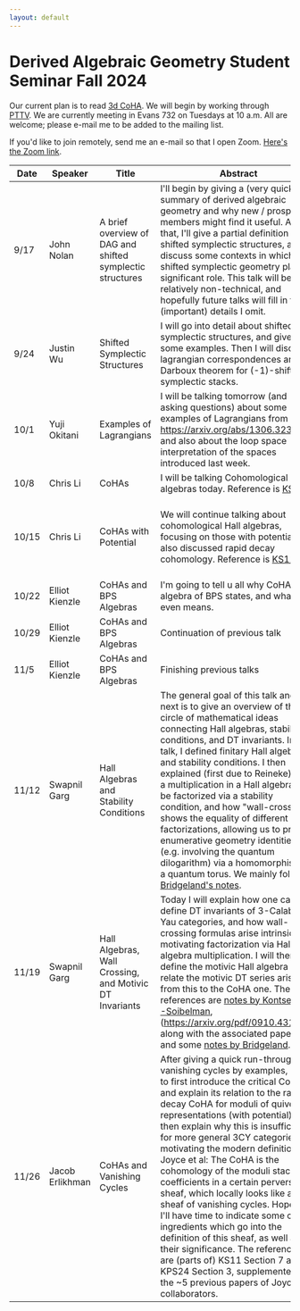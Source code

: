 ```yaml
---
layout: default
---
```


# Derived Algebraic Geometry Student Seminar Fall 2024

Our current plan is to read [3d CoHA](https://arxiv.org/abs/2406.12838). We will begin by working through [PTTV](https://arxiv.org/abs/1111.3209). We are currently meeting in Evans 732 on Tuesdays at 10 a.m. All are welcome; please e-mail me to be added to the mailing list.

If you'd like to join remotely, send me an e-mail so that I open Zoom. [Here's the Zoom link](https://berkeley.zoom.us/j/8271009900).

| Date    | Speaker | Title | Abstract|Notes|
| -------- | ------- | -------| ------|----|
| 9/17  | John Nolan | A brief overview of DAG and shifted symplectic structures| I'll begin by giving a (very quick) summary of derived algebraic geometry and why new / prospective members might find it useful. After that, I'll give a partial definition of shifted symplectic structures, and I'll discuss some contexts in which shifted symplectic geometry plays a significant role. This talk will be relatively non-technical, and hopefully future talks will fill in the (important) details I omit.|[PDF](https://jacoberl.github.io/assets/dag-seminar/DAG%20Sep%2017%2C%202024.pdf)
|9/24 | Justin Wu | Shifted Symplectic Structures| I will go into detail about shifted symplectic structures, and give some examples. Then I will discuss lagrangian correspondences and a Darboux theorem for (-1)-shifted symplectic stacks.| |
| 10/1 | Yuji Okitani | Examples of Lagrangians | I will be talking tomorrow (and asking questions) about some examples of Lagrangians from https://arxiv.org/abs/1306.3235, and also about the loop space interpretation of the spaces introduced last week.| |
|10/8 | Chris Li | CoHAs| I will be talking Cohomological hall algebras today. Reference is [KS11](https://arxiv.org/abs/1006.2706).| |
|10/15 | Chris Li | CoHAs with Potential| We will continue talking about cohomological Hall algebras, focusing on those with potential. We also discussed rapid decay cohomology. Reference is [KS11](https://arxiv.org/abs/1006.2706).| [PDF](https://jacoberl.github.io/assets/dag-seminar/DAG%20CoHA.pdf); [Board Photo 1](https://jacoberl.github.io/assets/dag-seminar/IMG_20241015_112846911.jpg); [Board Photo 2](https://jacoberl.github.io/assets/dag-seminar/IMG_20241015_112900704.jpg)|
|10/22 | Elliot Kienzle | CoHAs and BPS Algebras| I'm going to tell u all why CoHA is an algebra of BPS states, and what that even means. | [PDF](https://jacoberl.github.io/assets/dag-seminar/Cohomological%20hall%20aglebra%20as%20BPS%20states.pdf)|
|10/29 | Elliot Kienzle | CoHAs and BPS Algebras | Continuation of previous talk| |
|11/5| Elliot Kienzle | CoHAs and BPS Algebras| Finishing previous talks| |
|11/12|Swapnil Garg | Hall Algebras and Stability Conditions| The general goal of this talk and the next is to give an overview of the circle of mathematical ideas connecting Hall algebras, stability conditions, and DT invariants. In this talk, I defined finitary Hall algebras and stability conditions. I then explained (first due to Reineke) how a multiplication in a Hall algebra can be factorized via a stability condition, and how "wall-crossing" shows the equality of different factorizations, allowing us to prove enumerative geometry identities (e.g. involving the quantum dilogarithm) via a homomorphism to a quantum torus. We mainly followed [Bridgeland's notes](https://www.claymath.org/wp-content/uploads/2022/03/Bridgeland-AG2015.pdf). | |
|11/19| Swapnil Garg |Hall Algebras, Wall Crossing, and Motivic DT Invariants| Today I will explain how one can define DT invariants of 3-Calabi-Yau categories, and how wall-crossing formulas arise intrinsically, motivating factorization via Hall algebra multiplication. I will then define the motivic Hall algebra and relate the motivic DT series arising from this to the CoHA one. The main references are [notes by Kontsevich--Soibelman](http://www.math.utah.edu/~yplee/teaching/7800f23/Kontsevich_Soibelman_Lectures_at_Berkeley_2011), (https://arxiv.org/pdf/0910.4315v2), along with the associated papers, and some [notes by Bridgeland](https://www.sciencedirect.com/science/article/pii/S0001870811003082).
|11/26|Jacob Erlikhman | CoHAs and Vanishing Cycles| After giving a quick run-through of vanishing cycles by examples, I plan to first introduce the critical CoHA and explain its relation to the rapid decay CoHA for moduli of quiver representations (with potential). I will then explain why this is insufficient for more general 3CY categories, motivating the modern definition by Joyce et al: The CoHA is the cohomology of the moduli stack with coefficients in a certain perverse sheaf, which locally looks like a sheaf of vanishing cycles. Hopefully, I'll have time to indicate some of the ingredients which go into the definition of this sheaf, as well as their significance. The references are (parts of) KS11 Section 7 and KPS24 Section 3, supplemented by the ~5 previous papers of Joyce and collaborators.| |
